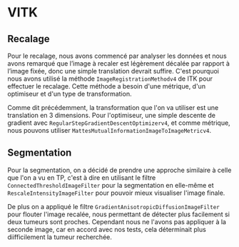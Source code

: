 # VITK

## Recalage

Pour le recalage, nous avons commencé par analyser les données et nous avons remarqué que l’image à recaler est légèrement décalée par rapport à l’image fixée, donc une simple translation devrait suffire.
C'est pourquoi nous avons utilisé la méthode `ImageRegistrationMethodv4` de ITK pour effectuer le recalage. Cette méthode a besoin d'une métrique, d'un optimiseur et d'un type de transformation.

Comme dit précédemment, la transformation que l'on va utiliser est une translation en 3 dimensions. Pour l'optimiseur, une simple descente de gradient avec `RegularStepGradientDescentOptimizerv4`, et comme métrique, nous pouvons utiliser `MattesMutualInformationImageToImageMetricv4`.

## Segmentation

Pour la segmentation, on a décidé de prendre une approche similaire à celle que l'on a vu en TP, c'est à dire en utilisant le filtre `ConnectedThresholdImageFilter` pour la segmentation en elle-même et `RescaleIntensityImageFilter` pour pouvoir mieux visualiser l'image finale. 

De plus on a appliqué le filtre `GradientAnisotropicDiffusionImageFilter` pour flouter l'image recalée, nous permettant de détecter plus facilement si deux tumeurs sont proches. Cependant nous ne l'avons pas appliquer à la seconde image, car en accord avec nos tests, cela déterminait plus diifficilement la tumeur recherchée.
